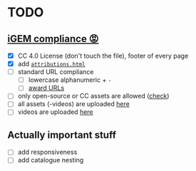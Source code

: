 # TODO

## [iGEM compliance 😡](https://competition.igem.org/deliverables/team-wiki)
- [x] CC 4.0 License (don't touch the file), footer of every page
- [x] add [`attributions.html`](https://competition.igem.org/deliverables/project-attribution)
- [ ] standard URL compliance
  - [ ] lowercase alphanumeric + `-`
  - [ ] [award URLs](https://competition.igem.org/judging/pages-for-awards)
- [ ] only open-source or CC assets are allowed ([check](https://tools.igem.org/wiki/external-content-check))
- [ ] all assets (-videos) are uploaded [here](https://tools.igem.org/uploads/teams)
- [ ] videos are uploaded [here](https://tools.igem.org/wiki/non-deliverable-videos)

## Actually important stuff
- [ ] add responsiveness
- [ ] add catalogue nesting